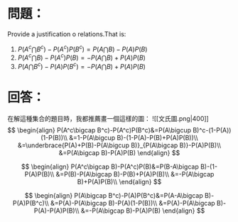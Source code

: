 # 問題：
Provide a justification o relations.That is:
1. $P(A^c\bigcap B^c)-P(A^c)P(B^c)=P(A\bigcap B)-P(A)P(B)$
2. $P(A^c\bigcap B)-P(A^c)P(B)=-P(A\bigcap B)+P(A)P(B)$
3. $P(A\bigcap B^c)-P(A)P(B^c)=-P(A\bigcap B)+P(A)P(B)$
# 回答：
在解這種集合的題目時，我都推薦畫一個這樣的圖：
![[文氏圖.png|400]]
$$
\begin{align}
P(A^c\bigcap B^c)-P(A^c)P(B^c)&=P(A\bigcup B)^c-(1-P(A))(1-P(B))\\
&=1-P(A\bigcup B)-(1-P(A)-P(B)+P(A)P(B))\\
&=\underbrace{P(A)+P(B)-P(A\bigcup B)}_{P(A\bigcap B)}-P(A)P(B)\\
&=P(A\bigcap B)-P(A)P(B)
\end{align}
$$

$$
\begin{align}
P(A^c\bigcap B)-P(A^c)P(B)&=P(B-A\bigcap B)-(1-P(A)P(B)\\
&=P(B)-P(A\bigcap B)-P(B)+P(A)P(B)\\
&=-P(A\bigcap B)+P(A)P(B)\\
\end{align}
$$

$$
\begin{align}
P(A\bigcap B^c)-P(A)P(B^c)&=P(A-A\bigcap B)-P(A)P(B^c)\\
&=P(A)-P(A\bigcap B)-P(A)(1-P(B))\\
&=P(A)-P(A\bigcap B)-P(A)-P(A)P(B)\\
&=-P(A\bigcap B)-P(A)P(B)
\end{align}
$$
